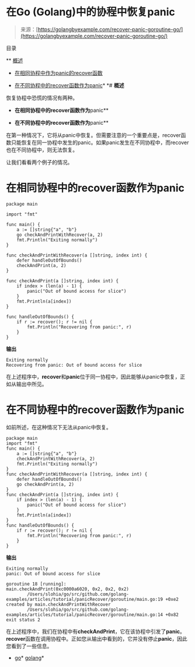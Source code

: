 <!--yml

分类：未分类

日期：2024-10-13 06:26:01

-->

# 在Go (Golang)中的协程中恢复panic

> 来源：[https://golangbyexample.com/recover-panic-goroutine-go/](https://golangbyexample.com/recover-panic-goroutine-go/)

目录

**   [概述](#Overview "Overview")

+   [在相同协程中作为panic的recover函数](#Recover_function_in_the_same_goroutine_as_panic "Recover function in the same goroutine as panic")

+   [在不同协程中的recover函数作为panic](#Recover_function_in_a_different_goroutine_as_panic "Recover function in a different goroutine as panic")*  *# **概述**

恢复协程中恐慌的情况有两种。

+   **在相同协程中的recover函数作为**panic**

+   **在不同协程中的recover函数作为**panic**

在第一种情况下，它将从panic中恢复。但需要注意的一个重要点是，recover函数只能恢复在同一协程中发生的panic。如果panic发生在不同协程中，而recover也在不同协程中，则无法恢复。

让我们看看两个例子的情况。

# ****在相同协程中的recover函数作为panic****

```
package main

import "fmt"

func main() {
    a := []string{"a", "b"}
    go checkAndPrintWithRecover(a, 2)
    fmt.Println("Exiting normally")
}

func checkAndPrintWithRecover(a []string, index int) {
    defer handleOutOfBounds()
    checkAndPrint(a, 2)
}

func checkAndPrint(a []string, index int) {
    if index > (len(a) - 1) {
        panic("Out of bound access for slice")
    }
    fmt.Println(a[index])
}

func handleOutOfBounds() {
    if r := recover(); r != nil {
        fmt.Println("Recovering from panic:", r)
    }
}
```

**输出**

```
Exiting normally
Recovering from panic: Out of bound access for slice
```

在上述程序中，**recover**和**panic**位于同一协程中，因此能够从panic中恢复，正如从输出中所见。

# **在不同协程中的recover函数作为panic**

如前所述，在这种情况下无法从panic中恢复。

```
package main
import "fmt"
func main() {
    a := []string{"a", "b"}
    checkAndPrintWithRecover(a, 2)
    fmt.Println("Exiting normally")
}
func checkAndPrintWithRecover(a []string, index int) {
    defer handleOutOfBounds()
    go checkAndPrint(a, 2)
}
func checkAndPrint(a []string, index int) {
    if index > (len(a) - 1) {
        panic("Out of bound access for slice")
    }
    fmt.Println(a[index])
}
func handleOutOfBounds() {
    if r := recover(); r != nil {
        fmt.Println("Recovering from panic:", r)
    }
}
```

**输出**

```
Exiting normally
panic: Out of bound access for slice

goroutine 18 [running]:
main.checkAndPrint(0xc0000a6020, 0x2, 0x2, 0x2)
        /Users/slohia/go/src/github.com/golang-examples/articles/tutorial/panicRecover/goroutine/main.go:19 +0xe2
created by main.checkAndPrintWithRecover
        /Users/slohia/go/src/github.com/golang-examples/articles/tutorial/panicRecover/goroutine/main.go:14 +0x82
exit status 2
```

在上述程序中，我们在协程中有**checkAndPrint**，它在该协程中引发了**panic**。**recover**函数在调用协程中。正如您从输出中看到的，它并没有停止**panic**，因此您看到了一些信息。

+   [go](https://golangbyexample.com/tag/go/)*   [golang](https://golangbyexample.com/tag/golang/)*
